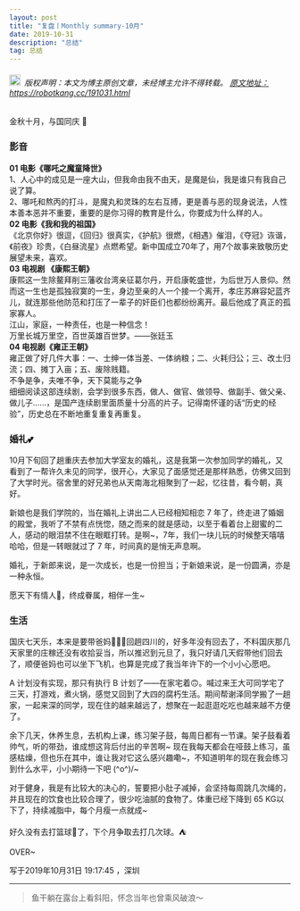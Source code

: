 ```yaml
---
layout: post
title: "复盘丨Monthly summary-10月"
date: 2019-10-31 
description: "总结"
tag: 总结
---   
```


<h6><img src="https://robotkang-1257995526.cos.ap-chengdu.myqcloud.com/icon/copyright.png" alt="copyright" style="display:inline;margin-bottom: -5px;" width="20" height="20"> 版权声明：本文为博主原创文章，未经博主允许不得转载。
<a target="_blank" href="https://robotkang.cc/191031.html">原文地址：https://robotkang.cc/191031.html</a>
</h6>

金秋十月，与国同庆 🎉       

### 影音   
**01 电影《哪吒之魔童降世》**    
1、人心中的成见是一座大山，但我命由我不由天，是魔是仙，我是谁只有我自己说了算。        
2、哪吒和熬丙的打斗，是魔丸和灵珠的左右互搏，更是善与恶的现身说法，人性本善本恶并不重要，重要的是你习得的教育是什么，你要成为什么样的人。           
**02 电影《我和我的祖国》**      
《北京你好》很逗，《回归》很真实，《护航》很燃，《相遇》催泪，《夺冠》诙谐，《前夜》珍贵，《白昼流星》点燃希望。新中国成立70年了，用7个故事来致敬历史展望未来，喜欢。               
**03 电视剧 《康熙王朝》**     
康熙这一生除鳌拜削三藩收台湾亲征葛尔丹，开启康乾盛世，为后世万人景仰。然而这一生也是孤独寂寞的一生，身边至亲的人一个接一个离开，孝庄苏麻容妃蓝齐儿，就连那些他防范和打压了一辈子的奸臣们也都纷纷离开。最后他成了真正的孤家寡人。          
江山，家庭，一种责任，也是一种信念！       
万里长城万里空，百世英雄百世梦。——张廷玉       
**04 电视剧《雍正王朝》**     
雍正做了好几件大事：一、士绅一体当差、一体纳粮；二、火耗归公；三、改土归流；四、摊丁入亩；五、废除贱籍。    
不争是争，夫唯不争，天下莫能与之争      
细细阅读这部连续剧，会学到很多东西，做人、做官、做领导、做副手、做父亲、做儿子......，是国产连续剧里面质量十分高的片子。记得南怀谨的话“历史的经验”，历史总在不断地重复重复再重复。            
   
### 婚礼💕         

10月下旬回了趟重庆去参加大学室友的婚礼，这是我第一次参加同学的婚礼，又看到了一帮许久未见的同学，很开心，大家见了面感觉还是那样熟悉，仿佛又回到了大学时光。宿舍里的好兄弟也从天南海北相聚到了一起，忆往昔，看今朝，真好。    

新娘也是我们学院的，当在婚礼上讲出二人已经相知相恋 7 年了，终走进了婚姻的殿堂，我听了不禁有点恍惚，随之而来的就是感动，以至于看着台上甜蜜的二人，感动的眼泪禁不住在眼眶打转。是啊~，7年，我们一块儿玩的时候整天嘻嘻哈哈，但是一转眼就过了 7 年，时间真的是悄无声息啊。   

婚礼，于新郎来说，是一次成长，也是一份担当；于新娘来说，是一份圆满，亦是一种永恒。      

愿天下有情人🎈，终成眷属，相伴一生~      

### 生活       

国庆七天乐，本来是要带爸妈👨‍👩‍👦回趟四川的，好多年没有回去了，不料国庆那几天家里的庄稼还没有收拾妥当，所以推迟到元旦了，我只好请几天假带他们回去了，顺便爸妈也可以坐下飞机，也算是完成了我当年许下的一个小小心愿吧。       

A 计划没有实现，那只有执行 B 计划了——在家宅着🙃。喊过来王大可同学宅了三天，打游戏，煮火锅，感觉又回到了大四的腐朽生活。期间帮谢泽同学搬了一趟家，一起来深的同学，现在住的越来越远了，想聚在一起逛逛吃吃也越来越不方便了。     

余下几天，休养生息，去机构上课，练习架子鼓，每周日都有一节课。架子鼓看着帅气，听的带劲，谁成想这背后付出的辛苦啊~ 现在我每天都会在哑鼓上练习，虽感枯燥，但也乐在其中，谁让我对它这么感兴趣嘞~，不知道明年的现在我会练习到什么水平，小小期待一下吧 \(^o^)/~    

对于健身，我是有比较大的决心的，誓要把小肚子减掉，会坚持每周跳几次绳的，并且现在的饮食也比较合理了，很少吃油腻的食物了。体重已经下降到 65 KG以下了，持续减脂中，每个月瘦一点就成~    

好久没有去打篮球🏀了，下个月争取去打几次球。⛺    

OVER~     

写于2019年10月31日 19:17:45 ，深圳      


----------
>  鱼干躺在露台上看斜阳，怀念当年也曾乘风破浪～  










